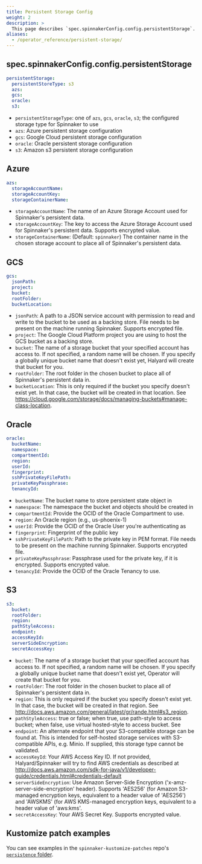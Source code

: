 ```yaml
---
title: Persistent Storage Config
weight: 2
description: >
  This page describes `spec.spinnakerConfig.config.persistentStorage`.
aliases:
  - /operator_reference/persistent-storage/
---
```


## spec.spinnakerConfig.config.persistentStorage

```yaml
persistentStorage:
  persistentStoreType: s3
  azs:
  gcs:
  oracle:
  s3:
```

- `persistentStorageType`: one of `azs`, `gcs`, `oracle`, `s3`; the configured storage type for Spinnaker to use
- `azs`: Azure persistent storage configuration
- `gcs`: Google Cloud persistent storage configuration
- `oracle`: Oracle persistent storage configuration
- `s3`: Amazon s3 persistent storage configuration


## Azure

```yaml
azs:
  storageAccountName:
  storageAccountKey:
  storageContainerName:
```

- `storageAccountName`: The name of an Azure Storage Account used for Spinnaker's persistent data.
- `storageAccountKey`: The key to access the Azure Storage Account used for Spinnaker's persistent data. Supports encrypted value.
- `storageContainerName`: (Default: `spinnaker`) The container name in the chosen storage account to place all of Spinnaker's persistent data.

## GCS

```yaml
gcs:
  jsonPath:
  project:
  bucket:
  rootFolder:
  bucketLocation:
```

- `jsonPath`: A path to a JSON service account with permission to read and write to the bucket to be used as a backing store. File needs to be present on the machine running Spinnaker. Supports encrypted file.
- `project`: The Google Cloud Platform project you are using to host the GCS bucket as a backing store.
- `bucket`: The name of a storage bucket that your specified account has access to. If not specified, a random name will be chosen. If you specify a globally unique bucket name that doesn't exist yet, Halyard will create that bucket for you.
- `rootFolder`: The root folder in the chosen bucket to place all of Spinnaker's persistent data in.
- `bucketLocation`: This is only required if the bucket you specify doesn't exist yet. In that case, the bucket will be created in that location. See https://cloud.google.com/storage/docs/managing-buckets#manage-class-location.

## Oracle

```yaml
oracle:
  bucketName:
  namespace:
  compartmentId:
  region:
  userId:
  fingerprint:
  sshPrivateKeyFilePath:
  privateKeyPassphrase:
  tenancyId:
```

- `bucketName`: The bucket name to store persistent state object in
- `namespace`: The namespace the bucket and objects should be created in
- `compartmentId`: Provide the OCID of the Oracle Compartment to use.
- `region`: An Oracle region (e.g., us-phoenix-1)
- `userId`: Provide the OCID of the Oracle User you're authenticating as
- `fingerprint`: Fingerprint of the public key
- `sshPrivateKeyFilePath`: Path to the private key in PEM format. File needs to be present on the machine running Spinnaker. Supports encrypted file.
- `privateKeyPassphrase`: Passphrase used for the private key, if it is encrypted. Supports encrypted value.
- `tenancyId`: Provide the OCID of the Oracle Tenancy to use.

## S3

```yaml  
s3:
  bucket:
  rootFolder:
  region:
  pathStyleAccess:
  endpoint:
  accessKeyId:
  serverSideEncryption:
  secretAccessKey:
```

- `bucket`: The name of a storage bucket that your specified account has access to. If not specified, a random name will be chosen. If you specify a globally unique bucket name that doesn't exist yet, Operator will create that bucket for you.
- `rootFolder`: The root folder in the chosen bucket to place all of Spinnaker's persistent data in.
- `region`: This is only required if the bucket you specify doesn't exist yet. In that case, the bucket will be created in that region. See http://docs.aws.amazon.com/general/latest/gr/rande.html#s3_region.
- `pathStyleAccess`: true or false; when true, use path-style to access bucket; when false, use virtual hosted-style to access bucket. See
- `endpoint`: An alternate endpoint that your S3-compatible storage can be found at. This is intended for self-hosted storage services with S3-compatible APIs, e.g. Minio. If supplied, this storage type cannot be validated.
- `accessKeyId`: Your AWS Access Key ID. If not provided, Halyard/Spinnaker will try to find AWS credentials as described at http://docs.aws.amazon.com/sdk-for-java/v1/developer-guide/credentials.html#credentials-default
- `serverSideEncryption`: Use Amazon Server-Side Encryption ('x-amz-server-side-encryption' header). Supports 'AES256' (for Amazon S3-managed encryption keys, equivalent to a header value of 'AES256') and 'AWSKMS' (for AWS KMS-managed encryption keys, equivalent to a header value of 'aws:kms'.
- `secretAccessKey`: Your AWS Secret Key. Supports encrypted value.

## Kustomize patch examples

You can see examples in the `spinnaker-kustomize-patches` repo's [`persistence` folder](https://github.com/armory/spinnaker-kustomize-patches/tree/master/persistence).
